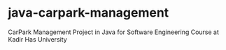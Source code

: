 # java-carpark-management
CarPark Management Project in Java for Software Engineering Course at Kadir Has University
